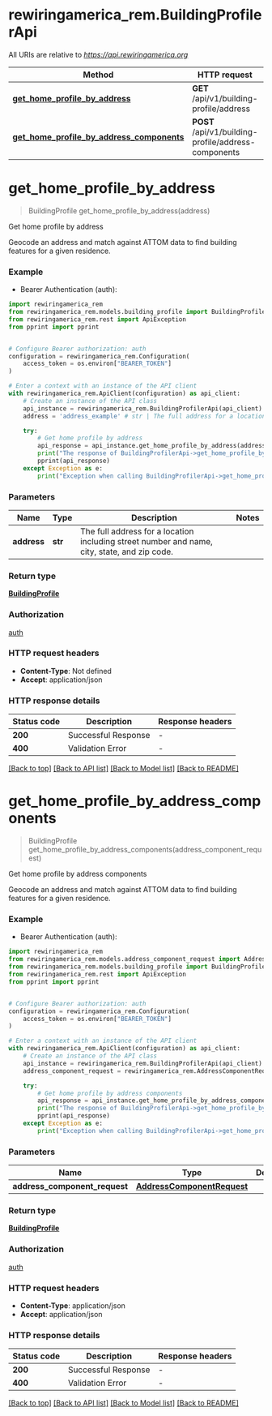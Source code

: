 # rewiringamerica_rem.BuildingProfilerApi

All URIs are relative to *https://api.rewiringamerica.org*

Method | HTTP request | Description
------------- | ------------- | -------------
[**get_home_profile_by_address**](BuildingProfilerApi.md#get_home_profile_by_address) | **GET** /api/v1/building-profile/address | Get home profile by address
[**get_home_profile_by_address_components**](BuildingProfilerApi.md#get_home_profile_by_address_components) | **POST** /api/v1/building-profile/address-components | Get home profile by address components


# **get_home_profile_by_address**
> BuildingProfile get_home_profile_by_address(address)

Get home profile by address

Geocode an address and match against ATTOM data to find building features for a given residence.

### Example

* Bearer Authentication (auth):

```python
import rewiringamerica_rem
from rewiringamerica_rem.models.building_profile import BuildingProfile
from rewiringamerica_rem.rest import ApiException
from pprint import pprint


# Configure Bearer authorization: auth
configuration = rewiringamerica_rem.Configuration(
    access_token = os.environ["BEARER_TOKEN"]
)

# Enter a context with an instance of the API client
with rewiringamerica_rem.ApiClient(configuration) as api_client:
    # Create an instance of the API class
    api_instance = rewiringamerica_rem.BuildingProfilerApi(api_client)
    address = 'address_example' # str | The full address for a location including street number and name, city, state, and zip code.

    try:
        # Get home profile by address
        api_response = api_instance.get_home_profile_by_address(address)
        print("The response of BuildingProfilerApi->get_home_profile_by_address:\n")
        pprint(api_response)
    except Exception as e:
        print("Exception when calling BuildingProfilerApi->get_home_profile_by_address: %s\n" % e)
```



### Parameters


Name | Type | Description  | Notes
------------- | ------------- | ------------- | -------------
 **address** | **str**| The full address for a location including street number and name, city, state, and zip code. | 

### Return type

[**BuildingProfile**](BuildingProfile.md)

### Authorization

[auth](../README.md#auth)

### HTTP request headers

 - **Content-Type**: Not defined
 - **Accept**: application/json

### HTTP response details

| Status code | Description | Response headers |
|-------------|-------------|------------------|
**200** | Successful Response |  -  |
**400** | Validation Error |  -  |

[[Back to top]](#) [[Back to API list]](../README.md#documentation-for-api-endpoints) [[Back to Model list]](../README.md#documentation-for-models) [[Back to README]](../README.md)

# **get_home_profile_by_address_components**
> BuildingProfile get_home_profile_by_address_components(address_component_request)

Get home profile by address components

Geocode an address and match against ATTOM data to find building features for a given residence.

### Example

* Bearer Authentication (auth):

```python
import rewiringamerica_rem
from rewiringamerica_rem.models.address_component_request import AddressComponentRequest
from rewiringamerica_rem.models.building_profile import BuildingProfile
from rewiringamerica_rem.rest import ApiException
from pprint import pprint


# Configure Bearer authorization: auth
configuration = rewiringamerica_rem.Configuration(
    access_token = os.environ["BEARER_TOKEN"]
)

# Enter a context with an instance of the API client
with rewiringamerica_rem.ApiClient(configuration) as api_client:
    # Create an instance of the API class
    api_instance = rewiringamerica_rem.BuildingProfilerApi(api_client)
    address_component_request = rewiringamerica_rem.AddressComponentRequest() # AddressComponentRequest | 

    try:
        # Get home profile by address components
        api_response = api_instance.get_home_profile_by_address_components(address_component_request)
        print("The response of BuildingProfilerApi->get_home_profile_by_address_components:\n")
        pprint(api_response)
    except Exception as e:
        print("Exception when calling BuildingProfilerApi->get_home_profile_by_address_components: %s\n" % e)
```



### Parameters


Name | Type | Description  | Notes
------------- | ------------- | ------------- | -------------
 **address_component_request** | [**AddressComponentRequest**](AddressComponentRequest.md)|  | 

### Return type

[**BuildingProfile**](BuildingProfile.md)

### Authorization

[auth](../README.md#auth)

### HTTP request headers

 - **Content-Type**: application/json
 - **Accept**: application/json

### HTTP response details

| Status code | Description | Response headers |
|-------------|-------------|------------------|
**200** | Successful Response |  -  |
**400** | Validation Error |  -  |

[[Back to top]](#) [[Back to API list]](../README.md#documentation-for-api-endpoints) [[Back to Model list]](../README.md#documentation-for-models) [[Back to README]](../README.md)

